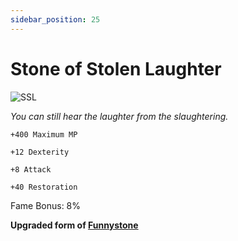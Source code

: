 ```yaml
---
sidebar_position: 25
---
```


# Stone of Stolen Laughter

![SSL](https://vwiki.valorserver.com/api/item/picture/stone%20of%20stolen%20laughter)

<i>You can still hear the laughter from the slaughtering.</i>

    +400 Maximum MP
    
    +12 Dexterity
    
    +8 Attack
    
    +40 Restoration
    
Fame Bonus: 8%

**Upgraded form of [Funnystone](https://wiki-test.valorserver.com/docs/items/rings/ut/funnystone)**
